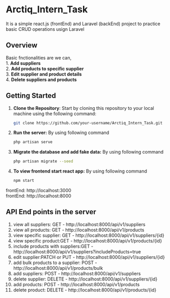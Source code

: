 # Arctiq_Intern_Task

It is a simple react.js (frontEnd) and Laravel (backEnd) project to practice basic CRUD operations usign Laravel

## Overview

Basic fnctionalities are we can,\
    1. **Add suppliers**\
    2. **Add products to specific supplier**\
    3. **Edit supplier and product details**\
    4. **Delete suppliers and products**


## Getting Started

1. **Clone the Repository**: Start by cloning this repository to your local machine using the following command:

   ```bash
   git clone https://github.com/your-username/Arctiq_Intern_Task.git

2. **Run the server:** By using following command

     ```bash
   php artisan serve

3. **Migrate the database and add fake data:** By using following command

     ```bash
   php artisan migrate --seed

4. **To view frontend start react app:** By using following command

     ```bash
   npm start

frontEnd: http://localhost:3000 \
frontEnd: http://localhost:8000

## API End points in the server

1. view all suppliers: GET - http://localhost:8000/api/v1/suppliers
2. view all products: GET - http://localhost:8000/api/v1/products
3. view specific supplier: GET - http://localhost:8000/api/v1/suppliers/{id}
4. view specific product:GET - http://localhost:8000/api/v1/products/{id}
5. include products with suppliers:GET - http://localhost:8000/api/v1/suppliers?includeProducts=true
6. edit supplier:PATCH or PUT - http://localhost:8000/api/v1/suppliers/{id}
7. add bulk products to a supplier: POST - http://localhost:8000/api/v1/products/bulk
8. add suppliers: POST - http://localhost:8000/api/v1/suppliers
9. delete supplier: DELETE - http://localhost:8000/api/v1/suppliers/{id}
10. add products: POST - http://localhost:8000/api/v1/products
11. delete product: DELETE - http://localhost:8000/api/v1/products/{id}
